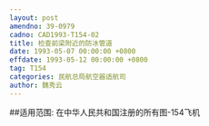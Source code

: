 ```yaml
---
layout: post
amendno: 39-0979
cadno: CAD1993-T154-02
title: 检查前梁附近的防冰管道
date: 1993-05-07 00:00:00 +0800
effdate: 1993-05-12 00:00:00 +0800
tag: T154
categories: 民航总局航空器适航司
author: 魏秀云
---
```


##适用范围:
在中华人民共和国注册的所有图-154飞机

